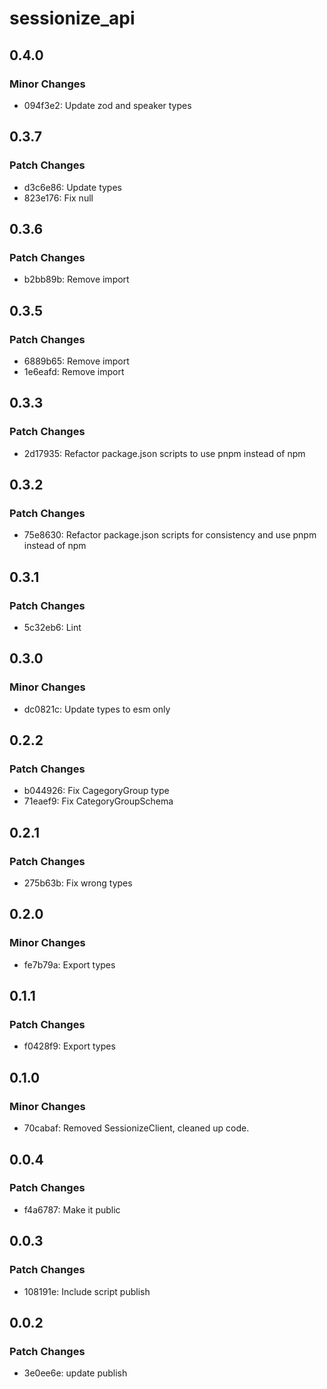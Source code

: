 # sessionize_api

## 0.4.0

### Minor Changes

- 094f3e2: Update zod and speaker types

## 0.3.7

### Patch Changes

- d3c6e86: Update types
- 823e176: Fix null

## 0.3.6

### Patch Changes

- b2bb89b: Remove import

## 0.3.5

### Patch Changes

- 6889b65: Remove import
- 1e6eafd: Remove import

## 0.3.3

### Patch Changes

- 2d17935: Refactor package.json scripts to use pnpm instead of npm

## 0.3.2

### Patch Changes

- 75e8630: Refactor package.json scripts for consistency and use pnpm instead of npm

## 0.3.1

### Patch Changes

- 5c32eb6: Lint

## 0.3.0

### Minor Changes

- dc0821c: Update types to esm only

## 0.2.2

### Patch Changes

- b044926: Fix CagegoryGroup type
- 71eaef9: Fix CategoryGroupSchema

## 0.2.1

### Patch Changes

- 275b63b: Fix wrong types

## 0.2.0

### Minor Changes

- fe7b79a: Export types

## 0.1.1

### Patch Changes

- f0428f9: Export types

## 0.1.0

### Minor Changes

- 70cabaf: Removed SessionizeClient, cleaned up code.

## 0.0.4

### Patch Changes

- f4a6787: Make it public

## 0.0.3

### Patch Changes

- 108191e: Include script publish

## 0.0.2

### Patch Changes

- 3e0ee6e: update publish
